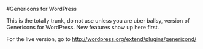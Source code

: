 #Genericons for WordPress

This is the totally trunk, do not use unless you are uber ballsy, version of Genericons for WordPress. New features show up here first.

For the live version, go to http://wordpress.org/extend/plugins/genericond/